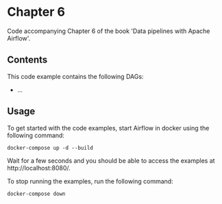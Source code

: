 # Chapter 6

Code accompanying Chapter 6 of the book 'Data pipelines with Apache Airflow'.

## Contents

This code example contains the following DAGs:

- ...

## Usage

To get started with the code examples, start Airflow in docker using the following command:

    docker-compose up -d --build

Wait for a few seconds and you should be able to access the examples at http://localhost:8080/.

To stop running the examples, run the following command:

    docker-compose down
